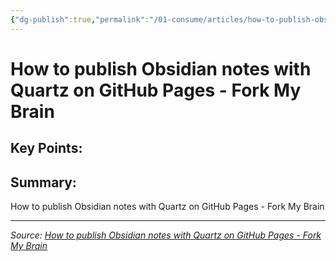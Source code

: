 ```yaml
---
{"dg-publish":true,"permalink":"/01-consume/articles/how-to-publish-obsidian-notes-with-quartz-on-git-hub-pages-fork-my-brain-1/","title":"How to publish Obsidian notes with Quartz on GitHub Pages - Fork My Brain","tags":["obsidian","quartz","digital-garden"]}
---
```



# How to publish Obsidian notes with Quartz on GitHub Pages - Fork My Brain

## Key Points:


## Summary:
How to publish Obsidian notes with Quartz on GitHub Pages - Fork My Brain

---

*Source: [How to publish Obsidian notes with Quartz on GitHub Pages - Fork My Brain](https://notes.nicolevanderhoeven.com/How+to+publish+Obsidian+notes+with+Quartz+on+GitHub+Pages)*
